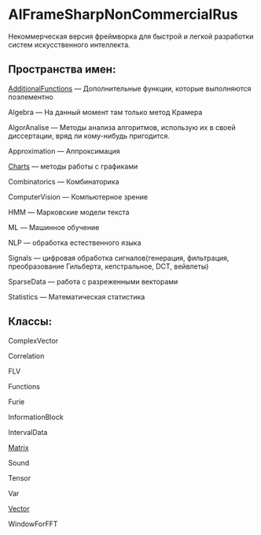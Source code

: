 # AIFrameSharpNonCommercialRus
Некоммерческая версия фреймворка для быстрой и легкой разработки систем искусственного интеллекта.

## **Пространства имен:**

[AdditionalFunctions](/aiframesharp/AIFrameSharpNonCommercialRus/wiki/AI.AdditionalFunctions) — Дополнительные функции, которые выполняются поэлементно

Algebra — На данный момент там только метод Крамера

AlgorAnalise — Методы анализа алгоритмов, использую их в своей диссертации, вряд ли кому-нибудь пригодится.

Approximation — Аппроксимация

[Charts](/aiframesharp/AIFrameSharpNonCommercialRus/wiki/AI.Charts) — методы работы с графиками

Combinatorics — Комбинаторика

ComputerVision — Компьютерное зрение

HMM — Марковские модели текста

ML — Машинное обучение

NLP — обработка естественного языка

Signals — цифровая обработка сигналов(генерация, фильтрация, преобразование Гильберта, кепстральное, DCT, вейвлеты)

SparseData — работа с разреженными векторами

Statistics — Математическая статистика


## **Классы:**

ComplexVector

Correlation

FLV

Functions

Furie

InformationBlock

IntervalData

[Matrix](/aiframesharp/AIFrameSharpNonCommercialRus/wiki/AI.Matrix)

Sound

Tensor

Var

[Vector](/aiframesharp/AIFrameSharpNonCommercialRus/wiki/AI.Vector)

WindowForFFT




